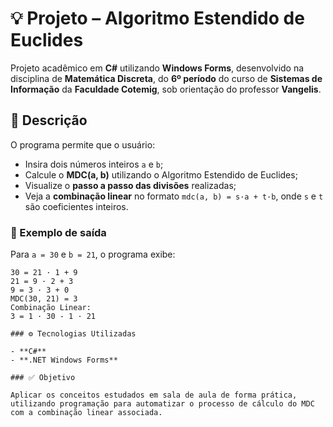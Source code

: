 # 💡 Projeto – Algoritmo Estendido de Euclides

Projeto acadêmico em **C#** utilizando **Windows Forms**, desenvolvido na disciplina de **Matemática Discreta**, do **6º período** do curso de **Sistemas de Informação** da **Faculdade Cotemig**, sob orientação do professor **Vangelis**.

## 📌 Descrição

O programa permite que o usuário:

- Insira dois números inteiros `a` e `b`;
- Calcule o **MDC(a, b)** utilizando o Algoritmo Estendido de Euclides;
- Visualize o **passo a passo das divisões** realizadas;
- Veja a **combinação linear** no formato `mdc(a, b) = s·a + t·b`, onde `s` e `t` são coeficientes inteiros.

### 🔢 Exemplo de saída

Para `a = 30` e `b = 21`, o programa exibe:

```text
30 = 21 · 1 + 9  
21 = 9 · 2 + 3  
9 = 3 · 3 + 0  
MDC(30, 21) = 3  
Combinação Linear:  
3 = 1 · 30 - 1 · 21

### ⚙️ Tecnologias Utilizadas

- **C#**
- **.NET Windows Forms**

### ✅ Objetivo

Aplicar os conceitos estudados em sala de aula de forma prática, utilizando programação para automatizar o processo de cálculo do MDC com a combinação linear associada.
